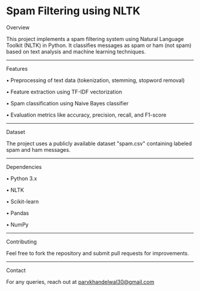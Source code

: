 # Spam Filtering using NLTK

Overview

This project implements a spam filtering system using Natural Language Toolkit (NLTK) in Python. It classifies messages as spam or ham (not spam) based on text analysis and machine learning techniques.

--------------------------------------------------------------------------------------------------------------------------------------------------------------------


Features

• Preprocessing of text data (tokenization, stemming, stopword removal)

• Feature extraction using TF-IDF vectorization

• Spam classification using Naive Bayes classifier

• Evaluation metrics like accuracy, precision, recall, and F1-score

--------------------------------------------------------------------------------------------------------------------------------------------------------------------


Dataset

The project uses a publicly available dataset "spam.csv" containing labeled spam and ham messages.


--------------------------------------------------------------------------------------------------------------------------------------------------------------------


Dependencies

• Python 3.x

• NLTK

• Scikit-learn

• Pandas

• NumPy


--------------------------------------------------------------------------------------------------------------------------------------------------------------------

Contributing

Feel free to fork the repository and submit pull requests for improvements.


--------------------------------------------------------------------------------------------------------------------------------------------------------------------


Contact

For any queries, reach out at parvkhandelwal30@gmail.com
